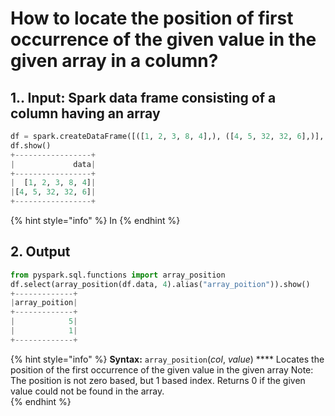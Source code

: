 # How to locate the position of first occurrence of the given value in the given array in a column?



## 1..  Input:  Spark data frame consisting of a column having an array

```python
df = spark.createDataFrame([([1, 2, 3, 8, 4],), ([4, 5, 32, 32, 6],)], ['data'])
df.show()
+-----------------+
|             data|
+-----------------+
|  [1, 2, 3, 8, 4]|
|[4, 5, 32, 32, 6]|
+-----------------+
```

{% hint style="info" %}
In 
{% endhint %}

## 2.  Output

```python
from pyspark.sql.functions import array_position
df.select(array_position(df.data, 4).alias("array_poition")).show()
+-------------+
|array_poition|
+-------------+
|            5|
|            1|
+-------------+
```

{% hint style="info" %}
**Syntax:**   `array_position`\(_col_, _value_\)  ****                                                                                                      Locates the position of the first occurrence of the given value in the given array                                                                              Note: The position is not zero based, but 1 based index. Returns 0 if the given value could not be found in the array.                                                                                                                       
{% endhint %}

